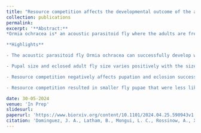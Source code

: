 ```yaml
---
title: "Resource competition affects the developmental outcome of the acoustic parasitoid fly *Ormia ochracea*"
collection: publications
permalink: 
excerpt: '**Abstract:**
*Ormia ochracea is* an acoustic parasitoid fly where the adults are free-living, but their larval young depend on nutritional resources within host crickets for growth and development. In nature, gravid female flies rely on their ability to recognize and localize cricket calling songs to find suitable host species to parasitize. In depth investigations of fly behavior and the mechanistic bases of auditory perception require a reliable approach to propagate stable fly colonies in the laboratory. Previous work has demonstrated that flies can be propagated using a number of natural host cricket species, as well as cricket species that flies do not parasitize in nature. However, we lack a complete understanding of fly developmental outcomes when non-host cricket species are utilized to propagate fly colonies. In this study, we document the feasibility of using commercially supplied Acheta domesticus as a host species. We specifically test the hypothesis that host size and resource competition can affect developmental outcomes of O. ochracea. We performed manual parasitizations on crickets that varied in size, and resource competition was varied by manipulating the number of larvae used to parasitize a host cricket. A series of morphometric analyses were conducted on host crickets, and developmental outcomes were measured in terms of pupation success and eclosion success, pupal width, and eclosed adult fly size. In the absence of resource competition, we found that host cricket size did not affect pupation or eclosion success. In the presence of resource competition between two developing larvae within a host cricket, pupation and eclosion successes were impacted negatively, and the developing pupae were more likely to be smaller. These results confirm that resource competition among developing parasitoids can negatively affect developmental outcomes, and Acheta domesticus can be used effectively to propagate colonies of O. ochracea in the laboratory.

**Highlights**

- The acoustic parasitoid fly Ormia ochracea can successfully develop within the house cricket Acheta domesticus.

- Pupal size and eclosed adult fly size varies positively with the size of host cricket.

- Resource competition negatively affects pupation and eclosion success.

- Resource competition resulted in smaller fly pupae that were less likely to eclose.'

date: 30-05-2024
venue: 'In Prep'
slidesurl:
paperurl: 'https://www.biorxiv.org/content/10.1101/2024.04.25.590943v1'
citation: 'Dominguez, J. A., Latham, B., Mongui, L. C., Rossinow, A., Xiong, Y., Schmidt, B. V., Vu, Q., Torres-Lopez, B. L., Henderson, P. A., Mason, A. C., & Lee, N. (2024). Resource competition affects the developmental outcome of the acoustic parasitoid flyOrmia ochracea. BioRxiv (Cold Spring Harbor Laboratory). https://doi.org/10.1101/2024.04.25.590943'
---
```

